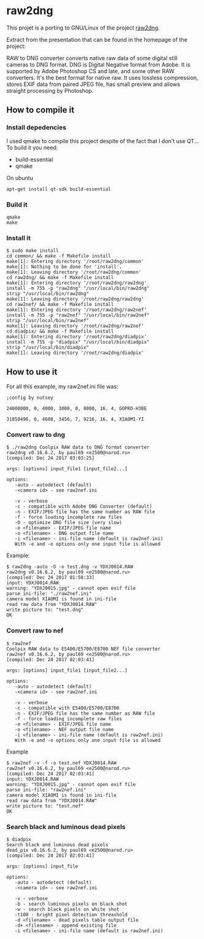 # raw2dng

This projet is a porting to GNU/Linux of the project [raw2dng](http://e2500.narod.ru/raw2dng_e.htm).

Extract from the presentation that can be found in the homepage of the project:


RAW to DNG converter converts native raw data of some digital still cameras to DNG format. DNG is Digital Negative format from Adobe. It is supported by Adobe Photoshop CS and late, and some other RAW converters. It's the best format for native raw. It uses lossless compression, stores EXIF data from paired JPEG file, has small preview and allows straight processing by Photoshop. 

## How to compile it

### Install depedencies

I used qmake to compile this project despite of the fact that I don't use QT... To build it you need:

* build-essential
* qmake

On ubuntu

```
apt-get install qt-sdk build-essential
```

### Build it

```
qmake
make
```

### Install it

```
$ sudo make install
cd common/ && make -f Makefile install
make[1]: Entering directory '/root/raw2dng/common'
make[1]: Nothing to be done for 'install'.
make[1]: Leaving directory '/root/raw2dng/common'
cd raw2dng/ && make -f Makefile install
make[1]: Entering directory '/root/raw2dng/raw2dng'
install -m 755 -p "raw2dng" "/usr/local/bin/raw2dng"
strip "/usr/local/bin/raw2dng"
make[1]: Leaving directory '/root/raw2dng/raw2dng'
cd raw2nef/ && make -f Makefile install
make[1]: Entering directory '/root/raw2dng/raw2nef'
install -m 755 -p "raw2nef" "/usr/local/bin/raw2nef"
strip "/usr/local/bin/raw2nef"
make[1]: Leaving directory '/root/raw2dng/raw2nef'
cd diadpix/ && make -f Makefile install
make[1]: Entering directory '/root/raw2dng/diadpix'
install -m 755 -p "diadpix" "/usr/local/bin/diadpix"
strip "/usr/local/bin/diadpix"
make[1]: Leaving directory '/root/raw2dng/diadpix'
```

## How to use it

For all this example, my raw2nef.ini file was:

```
;config by nutsey

24000000, 0, 4000, 3000, 0, 8000, 16, 4, GOPRO-H3BE

31850496, 0, 4608, 3456, 7, 9216, 16, 4, XIAOMI-YI
```

### Convert raw to dng

```
$ ./raw2dng Coolpix RAW data to DNG format converter
raw2dng v0.16.6.2, by paul69 <e2500@narod.ru>
[compiled: Dec 24 2017 03:03:25]

args: [options] input_file1 [input_file2...]

options:
   -auto - autodetect (default)
   -<camera id> - see raw2nef.ini

   -v - verbose
   -c - compatible with Adobe DNG Converter (default)
   -n - EXIF/JPEG file has the same number as RAW file
   -f - force loading incomplete raw files
   -O - optimize DNG file size (very slow)
   -e <filename> - EXIF/JPEG file name
   -o <filename> - DNG output file name
   -i <filename> - ini-file name (default is raw2nef.ini)
   With -e and -o options only one input file is allowed
```

Example:

```
$ raw2dng -auto -O -o test.dng -v YDXJ0014.RAW
raw2dng v0.16.6.2, by paul69 <e2500@narod.ru>
[compiled: Dec 24 2017 01:50:33]
input: YDXJ0014.RAW
warning: "YDXJ0015.jpg" - cannot open exif file
parse ini-file: "./raw2nef.ini"
camera model XIAOMI is found in ini-file
read raw data from "YDXJ0014.RAW"
write picture to: "test.dng"
OK
```

### Convert raw to nef

```
$ raw2nef 
Coolpix RAW data to E5400/E5700/E8700 NEF file converter
raw2nef v0.16.6.2, by paul69 <e2500@narod.ru>
[compiled: Dec 24 2017 02:03:41]

args: [options] input_file1 [input_file2...]

options:
   -auto - autodetect (default)
   -<camera id> - see raw2nef.ini

   -v - verbose
   -c - compatible with E5400/E5700/E8700
   -n - EXIF/JPEG file has the same number as RAW file
   -f - force loading incomplete raw files
   -e <filename> - EXIF/JPEG file name
   -o <filename> - NEF output file name
   -i <filename> - ini-file name (default is raw2nef.ini)
   With -e and -o options only one input file is allowed
```

Example

```
$ raw2nef -v -f -o test.nef YDXJ0014.RAW 
raw2nef v0.16.6.2, by paul69 <e2500@narod.ru>
[compiled: Dec 24 2017 02:03:41]
input: YDXJ0014.RAW
warning: "YDXJ0015.jpg" - cannot open exif file
parse ini-file: "raw2nef.ini"
camera model XIAOMI is found in ini-file
read raw data from "YDXJ0014.RAW"
write picture to: "test.nef"
OK
```

### Search black and luminous dead pixels

```
$ diadpix 
Search black and luminous dead pixels
dead_pix v0.16.6.2, by paul69 <e2500@narod.ru>
[compiled: Dec 24 2017 02:03:41]

args: [options] input_file

options:
   -auto - autodetect (default)
   -<camera id> - see raw2nef.ini

   -v - verbose
   -b - search luminous pixels on black shot
   -w - search black pixels on white shot
   -t100 - bright pixel detection threashold
   -d <filename> - dead pixels table output file
   -d+ <filename> - append existing file
   -i <filename> - ini-file name (default is raw2nef.ini)
```
